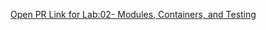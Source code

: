 [Open PR Link for Lab:02- Modules, Containers, and Testing](https://github.com/BatoolBtoush/math-series/pull/1)
